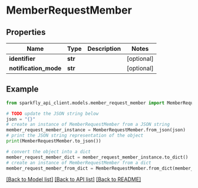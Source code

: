 # MemberRequestMember


## Properties

Name | Type | Description | Notes
------------ | ------------- | ------------- | -------------
**identifier** | **str** |  | [optional] 
**notification_mode** | **str** |  | [optional] 

## Example

```python
from sparkfly_api_client.models.member_request_member import MemberRequestMember

# TODO update the JSON string below
json = "{}"
# create an instance of MemberRequestMember from a JSON string
member_request_member_instance = MemberRequestMember.from_json(json)
# print the JSON string representation of the object
print(MemberRequestMember.to_json())

# convert the object into a dict
member_request_member_dict = member_request_member_instance.to_dict()
# create an instance of MemberRequestMember from a dict
member_request_member_from_dict = MemberRequestMember.from_dict(member_request_member_dict)
```
[[Back to Model list]](../README.md#documentation-for-models) [[Back to API list]](../README.md#documentation-for-api-endpoints) [[Back to README]](../README.md)



